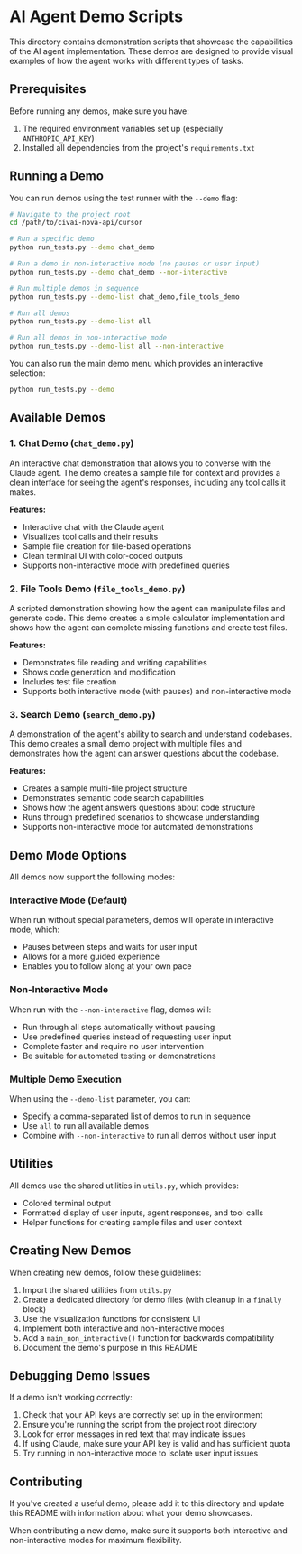 # AI Agent Demo Scripts

This directory contains demonstration scripts that showcase the capabilities of the AI agent implementation. These demos are designed to provide visual examples of how the agent works with different types of tasks.

## Prerequisites

Before running any demos, make sure you have:

1. The required environment variables set up (especially `ANTHROPIC_API_KEY`)
2. Installed all dependencies from the project's `requirements.txt`

## Running a Demo

You can run demos using the test runner with the `--demo` flag:

```bash
# Navigate to the project root
cd /path/to/civai-nova-api/cursor

# Run a specific demo
python run_tests.py --demo chat_demo

# Run a demo in non-interactive mode (no pauses or user input)
python run_tests.py --demo chat_demo --non-interactive

# Run multiple demos in sequence
python run_tests.py --demo-list chat_demo,file_tools_demo

# Run all demos
python run_tests.py --demo-list all

# Run all demos in non-interactive mode
python run_tests.py --demo-list all --non-interactive
```

You can also run the main demo menu which provides an interactive selection:

```bash
python run_tests.py --demo
```

## Available Demos

### 1. Chat Demo (`chat_demo.py`)

An interactive chat demonstration that allows you to converse with the Claude agent. The demo creates a sample file for context and provides a clean interface for seeing the agent's responses, including any tool calls it makes.

**Features:**
- Interactive chat with the Claude agent
- Visualizes tool calls and their results
- Sample file creation for file-based operations
- Clean terminal UI with color-coded outputs
- Supports non-interactive mode with predefined queries

### 2. File Tools Demo (`file_tools_demo.py`)

A scripted demonstration showing how the agent can manipulate files and generate code. This demo creates a simple calculator implementation and shows how the agent can complete missing functions and create test files.

**Features:**
- Demonstrates file reading and writing capabilities
- Shows code generation and modification
- Includes test file creation
- Supports both interactive mode (with pauses) and non-interactive mode

### 3. Search Demo (`search_demo.py`)

A demonstration of the agent's ability to search and understand codebases. This demo creates a small demo project with multiple files and demonstrates how the agent can answer questions about the codebase.

**Features:**
- Creates a sample multi-file project structure
- Demonstrates semantic code search capabilities
- Shows how the agent answers questions about code structure
- Runs through predefined scenarios to showcase understanding
- Supports non-interactive mode for automated demonstrations

## Demo Mode Options

All demos now support the following modes:

### Interactive Mode (Default)

When run without special parameters, demos will operate in interactive mode, which:
- Pauses between steps and waits for user input
- Allows for a more guided experience
- Enables you to follow along at your own pace

### Non-Interactive Mode

When run with the `--non-interactive` flag, demos will:
- Run through all steps automatically without pausing
- Use predefined queries instead of requesting user input
- Complete faster and require no user intervention
- Be suitable for automated testing or demonstrations

### Multiple Demo Execution

When using the `--demo-list` parameter, you can:
- Specify a comma-separated list of demos to run in sequence
- Use `all` to run all available demos
- Combine with `--non-interactive` to run all demos without user input

## Utilities

All demos use the shared utilities in `utils.py`, which provides:

- Colored terminal output
- Formatted display of user inputs, agent responses, and tool calls
- Helper functions for creating sample files and user context

## Creating New Demos

When creating new demos, follow these guidelines:

1. Import the shared utilities from `utils.py`
2. Create a dedicated directory for demo files (with cleanup in a `finally` block)
3. Use the visualization functions for consistent UI
4. Implement both interactive and non-interactive modes
5. Add a `main_non_interactive()` function for backwards compatibility
6. Document the demo's purpose in this README

## Debugging Demo Issues

If a demo isn't working correctly:

1. Check that your API keys are correctly set up in the environment
2. Ensure you're running the script from the project root directory
3. Look for error messages in red text that may indicate issues
4. If using Claude, make sure your API key is valid and has sufficient quota
5. Try running in non-interactive mode to isolate user input issues

## Contributing

If you've created a useful demo, please add it to this directory and update this README with information about what your demo showcases.

When contributing a new demo, make sure it supports both interactive and non-interactive modes for maximum flexibility. 